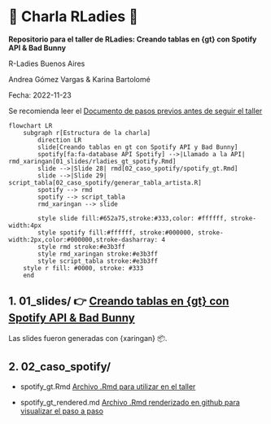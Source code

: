 # 💜 Charla RLadies 💜 

**Repositorio para el taller de RLadies: Creando tablas en {gt} con Spotify API & Bad Bunny**

R-Ladies Buenos Aires

Andrea Gómez Vargas & Karina Bartolomé

Fecha: 2022-11-23

Se recomienda leer el [Documento de pasos previos antes de seguir el taller](https://github.com/karbartolome/gt-spotify/blob/main/Pasos%20previos%20al%20taller%20gt%20%2B%20spotify.pdf)


```mermaid
flowchart LR
    subgraph r[Estructura de la charla]
        direction LR
        slide[Creando tablas en gt con Spotify API y Bad Bunny]
        spotify[fa:fa-database API Spotify] -->|Llamado a la API| rmd_xaringan[01_slides/rladies_gt_spotify.Rmd]
        slide -->|Slide 28| rmd[02_caso_spotify/spotify_gt.Rmd]
        slide -->|Slide 29| script_tabla[02_caso_spotify/generar_tabla_artista.R]
        spotify --> rmd
        spotify --> script_tabla
        rmd_xaringan --> slide

        style slide fill:#652a75,stroke:#333,color: #ffffff, stroke-width:4px
        style spotify fill:#ffffff, stroke:#000000, stroke-width:2px,color:#000000,stroke-dasharray: 4
        style rmd stroke:#e3b3ff
        style rmd_xaringan stroke:#e3b3ff
        style script_tabla stroke:#e3b3ff
    style r fill: #0000, stroke: #333
    end

```


## **1. 01_slides/** 👉 [Creando tablas en {gt} con Spotify API & Bad Bunny](https://karbartolome.github.io/gt-spotify/01_slides/rladies_gt_spotify.html)

 Las slides fueron generadas con {xaringan} 📦. 

## **2. 02_caso_spotify/**

  - spotify_gt.Rmd
      [Archivo .Rmd para utilizar en el taller](https://github.com/karbartolome/gt-spotify/blob/main/02_caso_spotify/spotify_gt.Rmd)
      
  - spotify_gt_rendered.md
      [Archivo .Rmd renderizado en github para visualizar el paso a paso](https://github.com/karbartolome/gt-spotify/blob/main/02_caso_spotify/spotify_gt_rendered.md)
 
